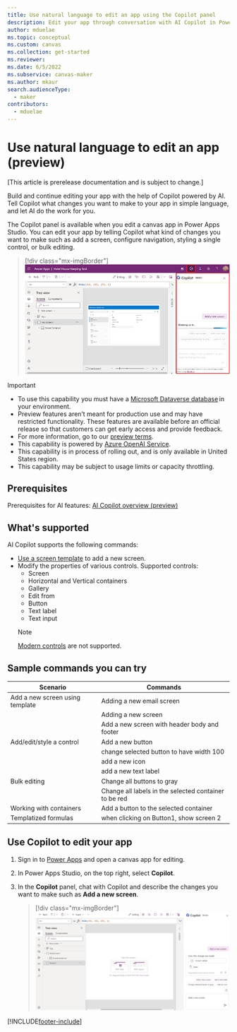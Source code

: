 ```yaml
---
title: Use natural language to edit an app using the Copilot panel
description: Edit your app through conversation with AI Copilot in Power Apps Studio.
author: mduelae
ms.topic: conceptual
ms.custom: canvas
ms.collection: get-started
ms.reviewer: 
ms.date: 6/5/2022
ms.subservice: canvas-maker
ms.author: mkaur
search.audienceType: 
  - maker
contributors:
  - mduelae
---
```


# Use natural language to edit an app (preview)

[This article is prerelease documentation and is subject to change.]

Build and continue editing your app with the help of Copilot powered by AI. Tell Copilot what changes you want to make to your app in simple language, and let AI do the work for you.

The Copilot panel is available when you edit a canvas app in Power Apps Studio. You can edit your app by telling Copilot what kind of changes you want to make such as add a screen, configure navigation, styling a single control, or bulk editing.

> [!div class="mx-imgBorder"]
> ![Copilot panel.](media/artificial-intelligence/copilot-pane.png)

> [!IMPORTANT]
> - To use this capability you must have a [Microsoft Dataverse database](/power-platform/admin/create-database) in your environment.
> - Preview features aren’t meant for production use and may have restricted functionality. These features are available before an official release so that customers can get early access and provide feedback.
> - For more information, go to our [preview terms](https://go.microsoft.com/fwlink/?linkid=2189520).
> - This capability is powered by [ Azure OpenAI Service](/azure/cognitive-services/openai/overview).
> - This capability is in process of rolling out, and is only available in United States region.
> - This capability may be subject to usage limits or capacity throttling.


## Prerequisites

Prerequisites for AI features: [AI Copilot overview (preview)](ai-overview.md)

## What's supported

AI Copilot supports the following commands:

- [Use a screen template](add-screen-context-variables.md) to add a new screen.
- Modify the properties of various controls. Supported controls: 
    - Screen
    - Horizontal and Vertical containers
    - Gallery
    - Edit from
    - Button
    - Text label
    - Text input
    > [!NOTE]
    > [Modern controls](controls/modern-controls/overview-modern-controls.md) are not supported.

## Sample commands you can try
| Scenario      | Commands |
| ----------- | ----------- |
|Add a new screen using template	      |Adding a new email screen|
|             |Adding a new screen|
|             |Add a new screen with header body and footer|
|Add/edit/style a control	|Add a new button|
|             |change selected button to have width 100|
|             |add a new icon|
|             |add a new text label|
|Bulk editing	|Change all buttons to gray|
|             |Change all labels in the selected container to be red|
|Working with containers	|Add a button to the selected container|
|Templatized formulas|	when clicking on Button1, show screen 2|

## Use Copilot to edit your app

1. Sign in to [Power Apps](https://make.powerapps.com) and open a canvas app for editing.
1. In Power Apps Studio, on the top right, select **Copilot**.
1. In the **Copilot** panel, chat with Copilot and describe the changes you want to make such as  **Add a  new screen**.

   > [!div class="mx-imgBorder"]
   > ![Add a screen.](media/artificial-intelligence/copilot-pane-add-screen.png)


[!INCLUDE[footer-include](../../includes/footer-banner.md)]
